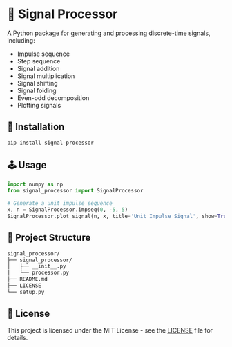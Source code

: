 # 🌟 Signal Processor

A Python package for generating and processing discrete-time signals, including:
- Impulse sequence
- Step sequence
- Signal addition
- Signal multiplication
- Signal shifting
- Signal folding
- Even-odd decomposition
- Plotting signals

## 📘 Installation

```bash
pip install signal-processor
```

## 🕹️ Usage

```python
import numpy as np
from signal_processor import SignalProcessor

# Generate a unit impulse sequence
x, n = SignalProcessor.impseq(0, -5, 5)
SignalProcessor.plot_signal(n, x, title='Unit Impulse Signal', show=True)
```

## 📂 Project Structure

```bash
signal_processor/
├── signal_processor/
│   ├── __init__.py
│   └── processor.py
├── README.md
├── LICENSE
└── setup.py
```

## 📄 License

This project is licensed under the MIT License - see the [LICENSE](LICENSE) file for details.
